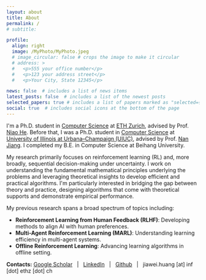 ```yaml
---
layout: about
title: About
permalink: /
# subtitle: 

profile:
  align: right
  image: /MyPhoto/MyPhoto.jpeg
  # image_circular: false # crops the image to make it circular
  # address: >
  #   <p>555 your office number</p>
  #   <p>123 your address street</p>
  #   <p>Your City, State 12345</p>

news: false  # includes a list of news items
latest_posts: false  # includes a list of the newest posts
selected_papers: true # includes a list of papers marked as "selected={true}"
social: true  # includes social icons at the bottom of the page
---
```



I'm a Ph.D. student in <a href="https://inf.ethz.ch/">Computer Science</a> at <a href="https://ethz.ch/en.html">ETH Zurich</a>, advised by Prof. <a href="https://odi.inf.ethz.ch/niaohe.html">Niao He</a>. Before that, I was a Ph.D. student in <a href="https://cs.illinois.edu/">Computer Science</a> at <a href="https://illinois.edu/">University of Illinois at Urbana–Champaign (UIUC)</a>, advised by Prof. <a href="http://nanjiang.cs.illinois.edu/">Nan Jiang</a>. I completed my B.E. in Computer Science at Beihang University.

My research primarily focuses on reinforcement learning (RL) and, more broadly, sequential decision-making under uncertainty.
I work on understanding the fundamental mathematical principles underlying the problems and leveraging theoretical insights to develop efficient and practical algorithms.
I'm particularly interested in bridging the gap between theory and practice, designing algorithms that come with theoretical supports and demonstrate empirical performance.

My previous research spans a broad spectrum of topics including:
- **Reinforcement Learning from Human Feedback (RLHF)**: Developing methods to align AI with human preferences.
- **Multi-Agent Reinforcement Learning (MARL)**: Understanding learning efficiency in multi-agent systems.
- **Offline Reinforcement Learning**: Advancing learning algorithms in offline setting.


**Contacts:** [Google Scholar](https://scholar.google.com/citations?user=6IcfJiIAAAAJ&hl=en) &nbsp; \| &nbsp; [LinkedIn](https://www.linkedin.com/in/jiawei-huang-966925172/) &nbsp; \| &nbsp; [Github](https://github.com/jiaweihhuang) &nbsp; \| &nbsp; jiawei.huang [at] inf [dot] ethz [dot] ch
